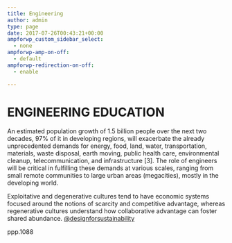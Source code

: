```yaml
---
title: Engineering
author: admin
type: page
date: 2017-07-26T00:43:21+00:00
ampforwp_custom_sidebar_select:
  - none
ampforwp-amp-on-off:
  - default
ampforwp-redirection-on-off:
  - enable

---
```

# ENGINEERING EDUCATION

An estimated population growth of 1.5 billion people over the next two decades, 97% of it in developing regions, will exacerbate the already unprecedented demands for energy, food, land, water, transportation, materials, waste disposal, earth moving, public health care, environmental cleanup, telecommunication, and infrastructure [3]. The role of engineers will be critical in fulfilling these demands at various scales, ranging from small remote communities to large urban areas (megacities), mostly in the developing world.

Exploitative and degenerative cultures tend to have economic systems focused around the notions of scarcity and competitive advantage, whereas regenerative cultures understand how collaborative advantage can foster shared abundance. [@designforsustainability][1]

ppp.1088

 [1]: https://medium.com/@designforsustainability/questioning-dangerous-ideologies-dismantling-economic-orthodoxies-39a145c08ce0